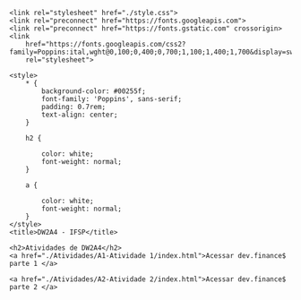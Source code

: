 <!DOCTYPE html>
<html lang="pt-br">

<head>
    <meta charset="UTF-8">
    <meta name="viewport" content="width=device-width,
        initial-scale='1.0">
    <title>Dev.finance$</title>

    <link rel="stylesheet" href="./style.css">
    <link rel="preconnect" href="https://fonts.googleapis.com">
    <link rel="preconnect" href="https://fonts.gstatic.com" crossorigin>
    <link
        href="https://fonts.googleapis.com/css2?family=Poppins:ital,wght@0,100;0,400;0,700;1,100;1,400;1,700&display=swap"
        rel="stylesheet">

    <style>
        * {
            background-color: #00255f;
            font-family: 'Poppins', sans-serif;
            padding: 0.7rem;
            text-align: center;
        }

        h2 {

            color: white;
            font-weight: normal;
        }

        a {

            color: white;
            font-weight: normal;
        }
    </style>
    <title>DW2A4 - IFSP</title>

</head>

<body>

    <h2>Atividades de DW2A4</h2>
	<a href="./Atividades/A1-Atividade 1/index.html">Acessar dev.finance$ parte 1 </a>
	
    <a href="./Atividades/A2-Atividade 2/index.html">Acessar dev.finance$ parte 2 </a>
</body>

</html>
